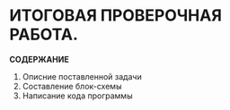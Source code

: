 # ИТОГОВАЯ ПРОВЕРОЧНАЯ РАБОТА. #

**СОДЕРЖАНИЕ**  
1. Описние поставленной задачи  
2. Составление блок-схемы  
3. Написание кода программы  